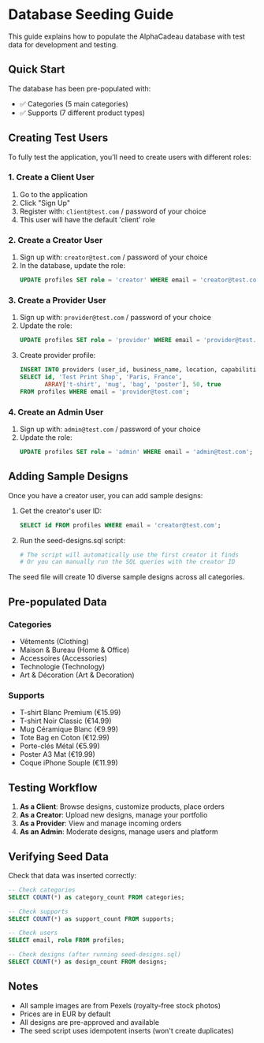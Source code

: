 # Database Seeding Guide

This guide explains how to populate the AlphaCadeau database with test data for development and testing.

## Quick Start

The database has been pre-populated with:
- ✅ Categories (5 main categories)
- ✅ Supports (7 different product types)

## Creating Test Users

To fully test the application, you'll need to create users with different roles:

### 1. Create a Client User
1. Go to the application
2. Click "Sign Up"
3. Register with: `client@test.com` / password of your choice
4. This user will have the default 'client' role

### 2. Create a Creator User
1. Sign up with: `creator@test.com` / password of your choice
2. In the database, update the role:
   ```sql
   UPDATE profiles SET role = 'creator' WHERE email = 'creator@test.com';
   ```

### 3. Create a Provider User
1. Sign up with: `provider@test.com` / password of your choice
2. Update the role:
   ```sql
   UPDATE profiles SET role = 'provider' WHERE email = 'provider@test.com';
   ```
3. Create provider profile:
   ```sql
   INSERT INTO providers (user_id, business_name, location, capabilities, capacity_per_week, active)
   SELECT id, 'Test Print Shop', 'Paris, France',
          ARRAY['t-shirt', 'mug', 'bag', 'poster'], 50, true
   FROM profiles WHERE email = 'provider@test.com';
   ```

### 4. Create an Admin User
1. Sign up with: `admin@test.com` / password of your choice
2. Update the role:
   ```sql
   UPDATE profiles SET role = 'admin' WHERE email = 'admin@test.com';
   ```

## Adding Sample Designs

Once you have a creator user, you can add sample designs:

1. Get the creator's user ID:
   ```sql
   SELECT id FROM profiles WHERE email = 'creator@test.com';
   ```

2. Run the seed-designs.sql script:
   ```bash
   # The script will automatically use the first creator it finds
   # Or you can manually run the SQL queries with the creator ID
   ```

The seed file will create 10 diverse sample designs across all categories.

## Pre-populated Data

### Categories
- Vêtements (Clothing)
- Maison & Bureau (Home & Office)
- Accessoires (Accessories)
- Technologie (Technology)
- Art & Décoration (Art & Decoration)

### Supports
- T-shirt Blanc Premium (€15.99)
- T-shirt Noir Classic (€14.99)
- Mug Céramique Blanc (€9.99)
- Tote Bag en Coton (€12.99)
- Porte-clés Métal (€5.99)
- Poster A3 Mat (€19.99)
- Coque iPhone Souple (€11.99)

## Testing Workflow

1. **As a Client**: Browse designs, customize products, place orders
2. **As a Creator**: Upload new designs, manage your portfolio
3. **As a Provider**: View and manage incoming orders
4. **As an Admin**: Moderate designs, manage users and platform

## Verifying Seed Data

Check that data was inserted correctly:

```sql
-- Check categories
SELECT COUNT(*) as category_count FROM categories;

-- Check supports
SELECT COUNT(*) as support_count FROM supports;

-- Check users
SELECT email, role FROM profiles;

-- Check designs (after running seed-designs.sql)
SELECT COUNT(*) as design_count FROM designs;
```

## Notes

- All sample images are from Pexels (royalty-free stock photos)
- Prices are in EUR by default
- All designs are pre-approved and available
- The seed script uses idempotent inserts (won't create duplicates)
